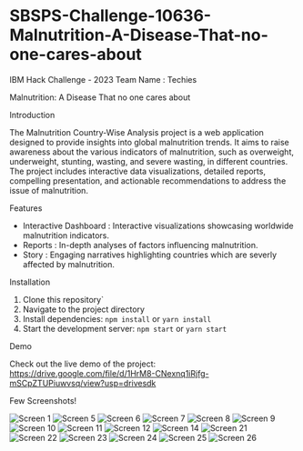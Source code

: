 # SBSPS-Challenge-10636-Malnutrition-A-Disease-That-no-one-cares-about

IBM Hack Challenge - 2023
Team Name : Techies

Malnutrition: A Disease That no one cares about

Introduction

The Malnutrition Country-Wise Analysis project is a web application designed to provide insights into global malnutrition trends. It aims to raise awareness about the various indicators of malnutrition, such as overweight, underweight, stunting, wasting, and severe wasting, in different countries. The project includes interactive data visualizations, detailed reports, compelling presentation, and actionable recommendations to address the issue of malnutrition.

Features

- Interactive Dashboard :  Interactive visualizations showcasing worldwide malnutrition indicators.
- Reports : In-depth analyses of factors influencing malnutrition.
- Story : Engaging narratives highlighting countries which are severly affected by malnutrition.

Installation

1. Clone this repository`
2. Navigate to the project directory
3. Install dependencies: `npm install` or `yarn install`
4. Start the development server: `npm start` or `yarn start`

Demo

Check out the live demo of the project:
https://drive.google.com/file/d/1HrM8-CNexnq1iRjfg-mSCpZTUPiuwvsq/view?usp=drivesdk

Few Screenshots!

![Screen 1](https://github.com/abitha0020/SBSPS-Challenge-10636-Malnutrition-A-Disease-That-no-one-cares-about/assets/132005925/2306ad40-08b7-400c-9844-67a6fb42ce4a)
![Screen 5](https://github.com/abitha0020/SBSPS-Challenge-10636-Malnutrition-A-Disease-That-no-one-cares-about/assets/132005925/18e25f14-f804-45f3-a699-5cfb92100780)
![Screen 6](https://github.com/abitha0020/SBSPS-Challenge-10636-Malnutrition-A-Disease-That-no-one-cares-about/assets/132005925/daa9b6c6-db28-40fd-8189-4d47d2c135b3)
![Screen 7](https://github.com/abitha0020/SBSPS-Challenge-10636-Malnutrition-A-Disease-That-no-one-cares-about/assets/132005925/25526db5-5794-49f7-a718-f38ac97ad4c2)
![Screen 8](https://github.com/abitha0020/SBSPS-Challenge-10636-Malnutrition-A-Disease-That-no-one-cares-about/assets/132005925/a6873939-b8e6-4351-bc5f-924ea88e8a06)
![Screen 9](https://github.com/abitha0020/SBSPS-Challenge-10636-Malnutrition-A-Disease-That-no-one-cares-about/assets/132005925/190bac75-1184-4d76-a528-cf90634053c7)
![Screen 10](https://github.com/abitha0020/SBSPS-Challenge-10636-Malnutrition-A-Disease-That-no-one-cares-about/assets/132005925/de501c20-0f12-4b77-b128-4fa5611c16f9)
![Screen 11](https://github.com/abitha0020/SBSPS-Challenge-10636-Malnutrition-A-Disease-That-no-one-cares-about/assets/132005925/efea5837-d012-4b5f-93d4-5f8147e871ed)
![Screen 12](https://github.com/abitha0020/SBSPS-Challenge-10636-Malnutrition-A-Disease-That-no-one-cares-about/assets/132005925/0ecc3564-a806-4269-9a51-b481b8e2f532)
![Screen 14](https://github.com/abitha0020/SBSPS-Challenge-10636-Malnutrition-A-Disease-That-no-one-cares-about/assets/132005925/35af8743-f6c1-4cd8-9893-cbd89cd86cba)
![Screen 21](https://github.com/abitha0020/SBSPS-Challenge-10636-Malnutrition-A-Disease-That-no-one-cares-about/assets/132005925/0ceee800-ab6b-41d1-ac5c-e96598f4f7f2)
![Screen 22](https://github.com/abitha0020/SBSPS-Challenge-10636-Malnutrition-A-Disease-That-no-one-cares-about/assets/132005925/0132828f-f3ba-4be9-b392-3a2a7379c424)
![Screen 23](https://github.com/abitha0020/SBSPS-Challenge-10636-Malnutrition-A-Disease-That-no-one-cares-about/assets/132005925/bf6d3157-3fad-462b-a2e7-fde2065d0539)
![Screen 24](https://github.com/abitha0020/SBSPS-Challenge-10636-Malnutrition-A-Disease-That-no-one-cares-about/assets/132005925/80cb02b9-b57f-49cc-8d1e-2da489fe8d02)
![Screen 25](https://github.com/abitha0020/SBSPS-Challenge-10636-Malnutrition-A-Disease-That-no-one-cares-about/assets/132005925/5852a164-1efb-4761-a304-530cec9d90e5)
![Screen 26](https://github.com/abitha0020/SBSPS-Challenge-10636-Malnutrition-A-Disease-That-no-one-cares-about/assets/132005925/db9ca662-7970-4f8c-9007-db3652efe124)















